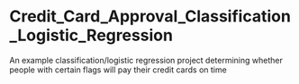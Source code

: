 # Credit_Card_Approval_Classification_Logistic_Regression
An example classification/logistic regression project determining whether people with certain flags will pay their credit cards on time
